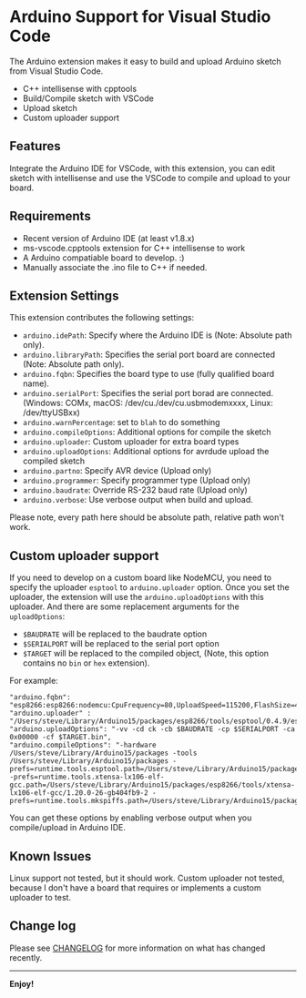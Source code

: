 # Arduino Support for Visual Studio Code

The Arduino extension makes it easy to build and upload Arduino sketch from Visual Studio Code.

* C++ intellisense with cpptools
* Build/Compile sketch with VSCode
* Upload sketch
* Custom uploader support

## Features

Integrate the Arduino IDE for VSCode, with this extension, you can edit sketch with intellisense and use the VSCode to compile and upload to your board.

## Requirements

* Recent version of Arduino IDE (at least v1.8.x)
* ms-vscode.cpptools extension for C++ intellisense to work
* A Arduino compatiable board to develop. :)
* Manually associate the .ino file to C++ if needed.

## Extension Settings

This extension contributes the following settings:

* `arduino.idePath`: Specify where the Arduino IDE is (Note: Absolute path only).
* `arduino.libraryPath`: Specifies the serial port board are connected (Note: Absolute path only).
* `arduino.fqbn`: Specifies the board type to use (fully qualified board name).
* `arduino.serialPort`: Specifies the serial port borad are connected. (Windows: COMx, macOS: /dev/cu./dev/cu.usbmodemxxxx, Linux: /dev/ttyUSBxx)
* `arduino.warnPercentage`: set to `blah` to do something
* `arduino.compileOptions`: Additional options for compile the sketch
* `arduino.uploader`: Custom uploader for extra board types
* `arduino.uploadOptions`: Additional options for avrdude upload the compiled sketch
* `arduino.partno`: Specify AVR device (Upload only)
* `arduino.programmer`: Specify programmer type (Upload only)
* `arduino.baudrate`: Override RS-232 baud rate (Upload only)
* `arduino.verbose`: Use verbose output when build and upload.

Please note, every path here should be absolute path, relative path won't work.

## Custom uploader support

If you need to develop on a custom board like NodeMCU, you need to specify the uploader `esptool` to `arduino.uploader` option.
Once you set the uploader, the extension will use the `arduino.uploadOptions` with this uploader. And there are some replacement arguments for the `uploadOptions`:

- `$BAUDRATE` will be replaced to the baudrate option
- `$SERIALPORT` will be replaced to the serial port option
- `$TARGET` will be replaced to the compiled object, (Note, this option contains no `bin` or `hex` extension).

For example:

```
"arduino.fqbn": "esp8266:esp8266:nodemcu:CpuFrequency=80,UploadSpeed=115200,FlashSize=4M3M",
"arduino.uploader" : "/Users/steve/Library/Arduino15/packages/esp8266/tools/esptool/0.4.9/esptool",
"arduino.uploadOptions": "-vv -cd ck -cb $BAUDRATE -cp $SERIALPORT -ca 0x00000 -cf $TARGET.bin",
"arduino.compileOptions": "-hardware /Users/steve/Library/Arduino15/packages -tools /Users/steve/Library/Arduino15/packages -prefs=runtime.tools.esptool.path=/Users/steve/Library/Arduino15/packages/esp8266/tools/esptool/0.4.9 -prefs=runtime.tools.xtensa-lx106-elf-gcc.path=/Users/steve/Library/Arduino15/packages/esp8266/tools/xtensa-lx106-elf-gcc/1.20.0-26-gb404fb9-2 -prefs=runtime.tools.mkspiffs.path=/Users/steve/Library/Arduino15/packages/esp8266/tools/mkspiffs/0.1.2"
```

You can get these options by enabling verbose output when you compile/upload in Arduino IDE.

## Known Issues

Linux support not tested, but it should work.
Custom uploader not tested, because I don't have a board that requires or implements a custom uploader to test.

## Change log

Please see [CHANGELOG](CHANGELOG.md) for more information on what has changed recently.

-----------------------------------------------------------------------------------------------------------

**Enjoy!**
